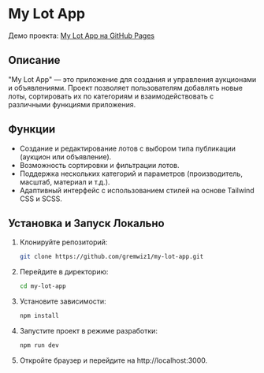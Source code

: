 # My Lot App

Демо проекта: [My Lot App на GitHub Pages](https://gremwiz1.github.io/my-lot-app/)

## Описание

"My Lot App" — это приложение для создания и управления аукционами и объявлениями. Проект позволяет пользователям добавлять новые лоты, сортировать их по категориям и взаимодействовать с различными функциями приложения.

## Функции

- Создание и редактирование лотов с выбором типа публикации (аукцион или объявление).
- Возможность сортировки и фильтрации лотов.
- Поддержка нескольких категорий и параметров (производитель, масштаб, материал и т.д.).
- Адаптивный интерфейс с использованием стилей на основе Tailwind CSS и SCSS.

## Установка и Запуск Локально

1. Клонируйте репозиторий:

   ```bash
   git clone https://github.com/gremwiz1/my-lot-app.git

2. Перейдите в директорию:
     ```bash
    cd my-lot-app

3. Установите зависимости:
    ```bash
    npm install

4. Запустите проект в режиме разработки:
    ```bash
    npm run dev

5. Откройте браузер и перейдите на http://localhost:3000.

